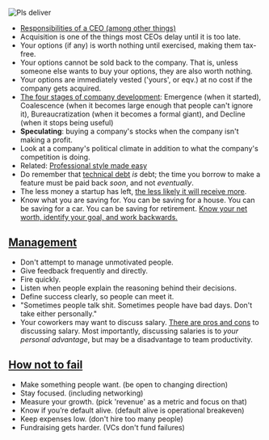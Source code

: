 ![Pls deliver](https://i.redd.it/iznqp1y5vs4z.jpg)

- [Responsibilities of a CEO (among other things)](http://blog.staply.co/startup-legal-do-it-by-yourself)
- Acquisition is one of the things most CEOs delay until it is too late.
- Your options (if any) is worth nothing until exercised, making them tax-free.
- Your options cannot be sold back to the company. That is, unless someone else wants to buy your options, they are also worth nothing.
- Your options are immediately vested ('yours', or eqv.) at no cost if the company gets acquired.
- [The four stages of company development](http://takeaswig.com/the-end-of-the-facebook-era): Emergence (when it started), Coalescence (when it becomes large enough that people can't ignore it), Bureaucratization (when it becomes a formal giant), and Decline (when it stops being useful)
- **Speculating**: buying a company's stocks when the company isn't making a profit.
- Look at a company's political climate in addition to what the company's competition is doing.
- Related: [Professional style made easy](http://imgur.com/gallery/uuLhR)
- Do remember that [technical debt](https://news.ycombinator.com/item?id=10925141) _is_ debt; the time you borrow to make a feature must be paid back _soon_, and not _eventually_.
- The less money a startup has left, [the less likely it will receive more](http://paulgraham.com/pinch.html).
- Know what you are saving for. You can be saving for a house. You can be saving for a car. You can be saving for retirement. [Know your net worth, identify your goal, and work backwards.](https://www.businessinsider.com/first-step-early-retirement-planning-take-inventory)

## [Management](https://medium.com/@gerstenzang/21-management-things-i-learned-at-imgur-7abb72bdf8bf)

- Don't attempt to manage unmotivated people.
- Give feedback frequently and directly.
- Fire quickly.
- Listen when people explain the reasoning behind their decisions.
- Define success clearly, so people can meet it.
- "Sometimes people talk shit. Sometimes people have bad days. Don't take either personally."
- Your coworkers may want to discuss salary. [There are pros and cons](https://www.monster.ca/career-advice/article/Pros-And-Cons-Of-Discussing-Salaries-At-Work) to discussing salary. Most importantly, discussing salaries is to _your personal advantage_, but may be a disadvantage to team productivity.

## [How not to fail](http://themacro.com/articles/2016/06/how-not-to-fail/)

- Make something people want. (be open to changing direction)
- Stay focused. (including networking)
- Measure your growth. (pick 'revenue' as a metric and focus on that)
- Know if you’re default alive. (default alive is operational breakeven)
- Keep expenses low. (don't hire too many people)
- Fundraising gets harder. (VCs don't fund failures)
